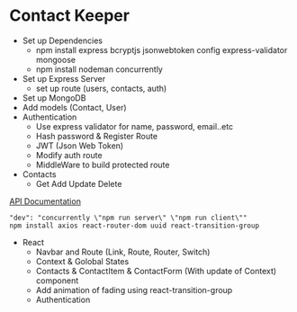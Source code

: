 # Contact Keeper

- Set up Dependencies
  - npm install express bcryptjs jsonwebtoken config express-validator mongoose
  - npm install nodeman concurrently
- Set up Express Server
  - set up route (users, contacts, auth)
- Set up MongoDB
- Add models (Contact, User)
- Authentication
  - Use express validator for name, password, email..etc
  - Hash password & Register Route
  - JWT (Json Web Token)
  - Modify auth route
  - MiddleWare to build protected route
- Contacts
  - Get Add Update Delete

[API Documentation](API-Doc.md)

```
"dev": "concurrently \"npm run server\" \"npm run client\""
npm install axios react-router-dom uuid react-transition-group
```

- React
  - Navbar and Route (Link, Route, Router, Switch)
  - Context & Golobal States
  - Contacts & ContactItem & ContactForm (With update of Context) component
  - Add animation of fading using react-transition-group
  - Authentication
